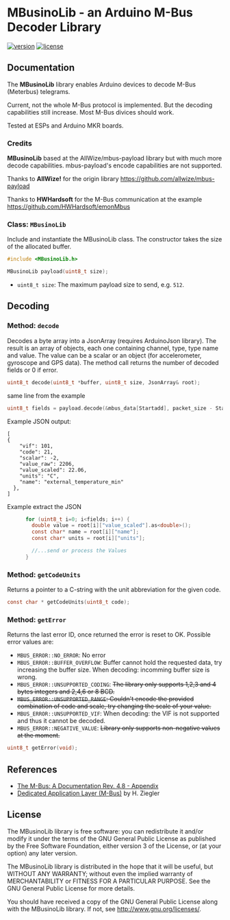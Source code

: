 # MBusinoLib - an Arduino M-Bus Decoder Library

[![version](https://img.shields.io/badge/version-0.3.0-brightgreen.svg)](CHANGELOG.md)
[![license](https://img.shields.io/badge/license-LGPL--3.0-orange.svg)](LICENSE)


## Documentation

The **MBusinoLib** library enables Arduino devices to decode M-Bus (Meterbus) telegrams.

Current, not the whole M-Bus protocol is implemented. But the decoding capabilities still increase. Most M-Bus divices should work.

Tested at ESPs and Arduino MKR boards.

### Credits

**MBusinoLib** based at the AllWize/mbus-payload library but with much more decode capabilities. mbus-payload's encode capabilities are not supported.

Thanks to **AllWize!** for the origin library https://github.com/allwize/mbus-payload 

Thanks to **HWHardsoft** for the M-Bus communication at the example https://github.com/HWHardsoft/emonMbus

### Class: `MBusinoLib`

Include and instantiate the MBusinoLib class. The constructor takes the size of the allocated buffer.

```c
#include <MBusinoLib.h>

MBusinoLib payload(uint8_t size);
```

- `uint8_t size`: The maximum payload size to send, e.g. `512`.

## Decoding

### Method: `decode`

Decodes a byte array into a JsonArray (requires ArduinoJson library). The result is an array of objects, each one containing channel, type, type name and value. The value can be a scalar or an object (for accelerometer, gyroscope and GPS data). The method call returns the number of decoded fields or 0 if error.

```c
uint8_t decode(uint8_t *buffer, uint8_t size, JsonArray& root);
```

same line from the example
```c
uint8_t fields = payload.decode(&mbus_data[Startadd], packet_size - Startadd - 2, root); 
```

Example JSON output:

```
[
{
    "vif": 101,
    "code": 21,
    "scalar": -2,
    "value_raw": 2206,
    "value_scaled": 22.06,
    "units": "C",
    "name": "external_temperature_min"
  },
]
```

Example extract the JSON

```c
      for (uint8_t i=0; i<fields; i++) {
        double value = root[i]["value_scaled"].as<double>();
        const char* name = root[i]["name"];
        const char* units = root[i]["units"];

        //...send or process the Values
      }
```

### Method: `getCodeUnits`

Returns a pointer to a C-string with the unit abbreviation for the given code.


```c
const char * getCodeUnits(uint8_t code);
```

### Method: `getError`

Returns the last error ID, once returned the error is reset to OK. Possible error values are:

* `MBUS_ERROR::NO_ERROR`: No error
* `MBUS_ERROR::BUFFER_OVERFLOW`: Buffer cannot hold the requested data, try increasing the buffer size. When decoding: incomming buffer size is wrong.
* `MBUS_ERROR::UNSUPPORTED_CODING`: ~~The library only supports 1,2,3 and 4 bytes integers and 2,4,6 or 8 BCD.~~
* ~~`MBUS_ERROR::UNSUPPORTED_RANGE`: Couldn't encode the provided combination of code and scale, try changing the scale of your value.~~
* `MBUS_ERROR::UNSUPPORTED_VIF`: When decoding: the VIF is not supported and thus it cannot be decoded.
* `MBUS_ERROR::NEGATIVE_VALUE`: ~~Library only supports non-negative values at the moment.~~

```c
uint8_t getError(void);
```


## References

* [The M-Bus: A Documentation Rev. 4.8 - Appendix](https://m-bus.com/assets/downloads/MBDOC48.PDF)
* [Dedicated Application Layer (M-Bus)](https://datasheet.datasheetarchive.com/originals/crawler/m-bus.com/ba82a2f0a320ffda901a2d9814f48c24.pdf) by H. Ziegler

## License


The MBusinoLib library is free software: you can redistribute it and/or modify
it under the terms of the GNU General Public License as published by
the Free Software Foundation, either version 3 of the License, or
(at your option) any later version.

The MBusinoLib library is distributed in the hope that it will be useful,
but WITHOUT ANY WARRANTY; without even the implied warranty of
MERCHANTABILITY or FITNESS FOR A PARTICULAR PURPOSE.  See the
GNU General Public License for more details.

You should have received a copy of the GNU General Public License
along with the MBusinoLib library.  If not, see <http://www.gnu.org/licenses/>.
